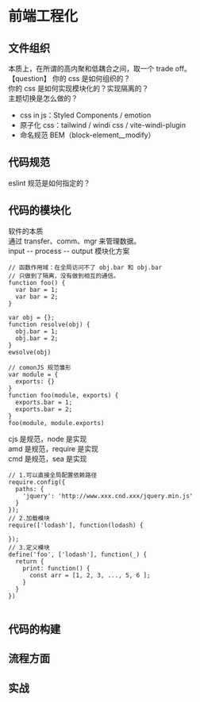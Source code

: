 # 前端工程化

## 文件组织
本质上，在所谓的高内聚和低耦合之间，取一个 trade off。  
【question】 
你的 css 是如何组织的？  
你的 css 是如何实现模块化的？实现隔离的？  
主题切换是怎么做的？  
- css in js：Styled Components / emotion
- 原子化 css：tailwind / windi css / vite-windi-plugin
- 命名规范 BEM（block-element__modify）

## 代码规范
eslint 规范是如何指定的？  


## 代码的模块化
软件的本质  
通过 transfer、comm、mgr 来管理数据。  
input -- process -- output 
模块化方案  
```
// 函数作用域：在全局访问不了 obj.bar 和 obj.bar
// 只做到了隔离，没有做到相互的通信。  
function foo() {
  var bar = 1;
  var bar = 2;
}
```
```
var obj = {};
function resolve(obj) {
  obj.bar = 1;
  obj.bar = 2;
}
ewsolve(obj)
```
```
// comonJS 规范雏形
var module = {
  exports: {}
}
function foo(module, exports) {
  exports.bar = 1;
  exports.bar = 2;
}
foo(module, module.exports)
```
cjs 是规范，node 是实现  
amd 是规范，require 是实现  
cmd 是规范，sea 是实现  
```
// 1.可以直接全局配置依赖路径
require.config({
  paths: {
    'jquery': 'http://www.xxx.cnd.xxx/jquery.min.js'
  }
});
// 2.加载模块
require(['lodash'], function(lodash) {
  
});
// 3.定义模块
define('foo', ['lodash'], function(_) {
  return {
    print: function() {
      const arr = [1, 2, 3, ..., 5, 6 ];
    }
  }
})
 
```

## 代码的构建
## 流程方面
## 实战
